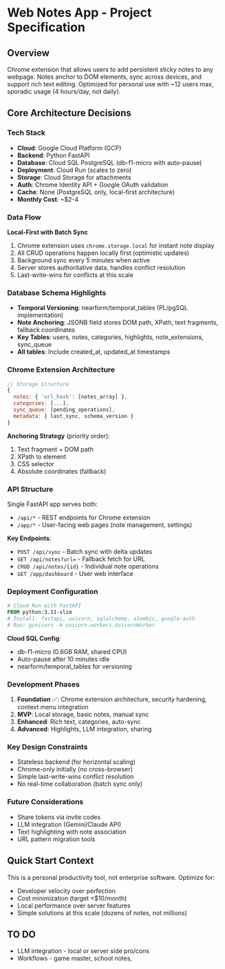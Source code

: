 # Web Notes App - Project Specification

## Overview
Chrome extension that allows users to add persistent sticky notes to any webpage. Notes anchor to DOM elements, sync across devices, and support rich text editing. Optimized for personal use with ~12 users max, sporadic usage (4 hours/day, not daily).

## Core Architecture Decisions

### Tech Stack
- **Cloud**: Google Cloud Platform (GCP)
- **Backend**: Python FastAPI
- **Database**: Cloud SQL PostgreSQL (db-f1-micro with auto-pause)
- **Deployment**: Cloud Run (scales to zero)
- **Storage**: Cloud Storage for attachments
- **Auth**: Chrome Identity API + Google OAuth validation
- **Cache**: None (PostgreSQL only, local-first architecture)
- **Monthly Cost**: ~$2-4

### Data Flow
**Local-First with Batch Sync**
1. Chrome extension uses `chrome.storage.local` for instant note display
2. All CRUD operations happen locally first (optimistic updates)
3. Background sync every 5 minutes when active
4. Server stores authoritative data, handles conflict resolution
5. Last-write-wins for conflicts at this scale

### Database Schema Highlights
- **Temporal Versioning**: nearform/temporal_tables (PL/pgSQL implementation)
- **Note Anchoring**: JSONB field stores DOM path, XPath, text fragments, fallback coordinates
- **Key Tables**: users, notes, categories, highlights, note_extensions, sync_queue
- **All tables**: Include created_at, updated_at timestamps

### Chrome Extension Architecture
```javascript
// Storage Structure
{
  notes: { 'url_hash': [notes_array] },
  categories: [...],
  sync_queue: [pending_operations],
  metadata: { last_sync, schema_version }
}
```

**Anchoring Strategy** (priority order):
1. Text fragment + DOM path
2. XPath to element  
3. CSS selector
4. Absolute coordinates (fallback)

### API Structure
Single FastAPI app serves both:
- `/api/*` - REST endpoints for Chrome extension
- `/app/*` - User-facing web pages (note management, settings)

**Key Endpoints**:
- `POST /api/sync` - Batch sync with delta updates
- `GET /api/notes?url=` - Fallback fetch for URL
- `CRUD /api/notes/{id}` - Individual note operations
- `GET /app/dashboard` - User web interface

### Deployment Configuration
```dockerfile
# Cloud Run with FastAPI
FROM python:3.11-slim
# Install: fastapi, uvicorn, sqlalchemy, alembic, google-auth
# Run: gunicorn -k uvicorn.workers.UvicornWorker
```

**Cloud SQL Config**:
- db-f1-micro (0.6GB RAM, shared CPU)
- Auto-pause after 10 minutes idle
- nearform/temporal_tables for versioning

### Development Phases
1. **Foundation** ✅: Chrome extension architecture, security hardening, context menu integration
2. **MVP**: Local storage, basic notes, manual sync
3. **Enhanced**: Rich text, categories, auto-sync
4. **Advanced**: Highlights, LLM integration, sharing

### Key Design Constraints
- Stateless backend (for horizontal scaling)
- Chrome-only initially (no cross-browser)
- Simple last-write-wins conflict resolution
- No real-time collaboration (batch sync only)

### Future Considerations
- Share tokens via invite codes
- LLM integration (Gemini/Claude API)
- Text highlighting with note association
- URL pattern migration tools

## Quick Start Context
This is a personal productivity tool, not enterprise software. Optimize for:
- Developer velocity over perfection
- Cost minimization (target <$10/month)
- Local performance over server features
- Simple solutions at this scale (dozens of notes, not millions)

## TO DO
- LLM integration - local or server side pro/cons
- Workflows - game master, school notes, 
